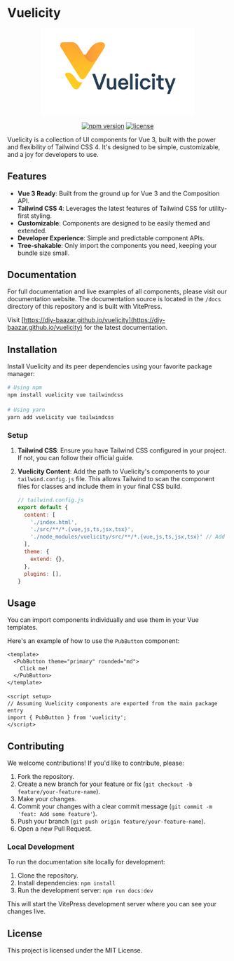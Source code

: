 # Vuelicity

<div align="center">
<p><img alt="Vuelicity Logo" width="350" src="./docs/public/images/logo_text.png"/></p>
<p>
<a href="https://www.npmjs.com/package/vuelicity"><img src="https://img.shields.io/npm/v/vuelicity.svg" alt="npm version"></a>
<a href="https://github.com/DIY-Baazar/vuelicity/blob/main/LICENSE"><img src="https://img.shields.io/npm/l/vuelicity.svg" alt="license"></a>
</p>
</div>

Vuelicity is a collection of UI components for Vue 3, built with the power and flexibility of Tailwind CSS 4. It's designed to be simple, customizable, and a joy for developers to use.

## Features

- **Vue 3 Ready**: Built from the ground up for Vue 3 and the Composition API.
- **Tailwind CSS 4**: Leverages the latest features of Tailwind CSS for utility-first styling.
- **Customizable**: Components are designed to be easily themed and extended.
- **Developer Experience**: Simple and predictable component APIs.
- **Tree-shakable**: Only import the components you need, keeping your bundle size small.

## Documentation

For full documentation and live examples of all components, please visit our documentation website. The documentation source is located in the `/docs` directory of this repository and is built with VitePress.

Visit [https://diy-baazar.github.io/vuelicity](https://diy-baazar.github.io/vuelicity) for the latest documentation.

## Installation

Install Vuelicity and its peer dependencies using your favorite package manager:

```bash
# Using npm
npm install vuelicity vue tailwindcss

# Using yarn
yarn add vuelicity vue tailwindcss
```

### Setup

1. **Tailwind CSS**: Ensure you have Tailwind CSS configured in your project. If not, you can follow their official guide.

2. **Vuelicity Content**: Add the path to Vuelicity's components to your `tailwind.config.js` file. This allows Tailwind to scan the component files for classes and include them in your final CSS build.

    ```js
    // tailwind.config.js
    export default {
      content: [
        './index.html',
        './src/**/*.{vue,js,ts,jsx,tsx}',
        './node_modules/vuelicity/src/**/*.{vue,js,ts,jsx,tsx}' // Add this line
      ],
      theme: {
        extend: {},
      },
      plugins: [],
    }
    ```

## Usage

You can import components individually and use them in your Vue templates.

Here's an example of how to use the `PubButton` component:

```vue
<template>
  <PubButton theme="primary" rounded="md">
    Click me!
  </PubButton>
</template>

<script setup>
// Assuming Vuelicity components are exported from the main package entry
import { PubButton } from 'vuelicity';
</script>
```

## Contributing

We welcome contributions! If you'd like to contribute, please:

1. Fork the repository.
2. Create a new branch for your feature or fix (`git checkout -b feature/your-feature-name`).
3. Make your changes.
4. Commit your changes with a clear commit message (`git commit -m 'feat: Add some feature'`).
5. Push your branch (`git push origin feature/your-feature-name`).
6. Open a new Pull Request.

### Local Development

To run the documentation site locally for development:

1. Clone the repository.
2. Install dependencies: `npm install`
3. Run the development server: `npm run docs:dev`

This will start the VitePress development server where you can see your changes live.

## License

This project is licensed under the MIT License.
